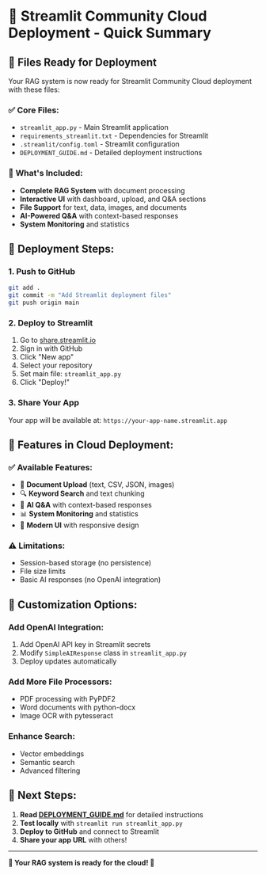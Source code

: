 # 🚀 Streamlit Community Cloud Deployment - Quick Summary

## 📁 Files Ready for Deployment

Your RAG system is now ready for Streamlit Community Cloud deployment with these files:

### ✅ **Core Files:**
- `streamlit_app.py` - Main Streamlit application
- `requirements_streamlit.txt` - Dependencies for Streamlit
- `.streamlit/config.toml` - Streamlit configuration
- `DEPLOYMENT_GUIDE.md` - Detailed deployment instructions

### 🎯 **What's Included:**
- **Complete RAG System** with document processing
- **Interactive UI** with dashboard, upload, and Q&A sections
- **File Support** for text, data, images, and documents
- **AI-Powered Q&A** with context-based responses
- **System Monitoring** and statistics

## 🚀 **Deployment Steps:**

### 1. **Push to GitHub**
```bash
git add .
git commit -m "Add Streamlit deployment files"
git push origin main
```

### 2. **Deploy to Streamlit**
1. Go to [share.streamlit.io](https://share.streamlit.io)
2. Sign in with GitHub
3. Click "New app"
4. Select your repository
5. Set main file: `streamlit_app.py`
6. Click "Deploy!"

### 3. **Share Your App**
Your app will be available at: `https://your-app-name.streamlit.app`

## 🌟 **Features in Cloud Deployment:**

### ✅ **Available Features:**
- 📁 **Document Upload** (text, CSV, JSON, images)
- 🔍 **Keyword Search** and text chunking
- 🤖 **AI Q&A** with context-based responses
- 📊 **System Monitoring** and statistics
- 🎨 **Modern UI** with responsive design

### ⚠️ **Limitations:**
- Session-based storage (no persistence)
- File size limits
- Basic AI responses (no OpenAI integration)

## 🔧 **Customization Options:**

### **Add OpenAI Integration:**
1. Add OpenAI API key in Streamlit secrets
2. Modify `SimpleAIResponse` class in `streamlit_app.py`
3. Deploy updates automatically

### **Add More File Processors:**
- PDF processing with PyPDF2
- Word documents with python-docx
- Image OCR with pytesseract

### **Enhance Search:**
- Vector embeddings
- Semantic search
- Advanced filtering

## 📖 **Next Steps:**

1. **Read [DEPLOYMENT_GUIDE.md](DEPLOYMENT_GUIDE.md)** for detailed instructions
2. **Test locally** with `streamlit run streamlit_app.py`
3. **Deploy to GitHub** and connect to Streamlit
4. **Share your app URL** with others!

---

**🎉 Your RAG system is ready for the cloud! 🚀** 
